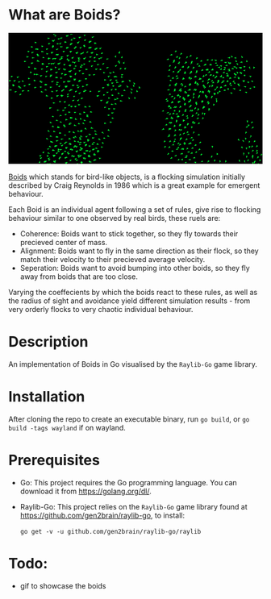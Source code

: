 # What are Boids?

![boids](https://github.com/eitanoid/Boids-Go/blob/main/images/image.png)


[Boids](https://en.wikipedia.org/wiki/Boids) which stands for bird-like objects, is a flocking simulation initially described by Craig Reynolds in 1986 which is a great example for emergent behaviour.

Each Boid is an individual agent following a set of rules, give rise to flocking behaviour similar to one observed by real birds, these ruels are:

- Coherence: Boids want to stick together, so they fly towards their precieved center of mass.
- Alignment: Boids want to fly in the same direction as their flock, so they match their velocity to their precieved average velocity.
- Seperation: Boids want to avoid bumping into other boids, so they fly away from boids that are too close.

Varying the coeffecients by which the boids react to these rules, as well as the radius of sight and avoidance yield different simulation results - from very orderly flocks to very chaotic individual behaviour.

# Description

An implementation of Boids in Go visualised by the `Raylib-Go` game library.


# Installation

After cloning the repo to create an executable binary, run `go build`, or `go build -tags wayland` if on wayland.

# Prerequisites

- Go: This project requires the Go programming language. You can download it from https://golang.org/dl/.
- Raylib-Go: This project relies on the `Raylib-Go` game library found at https://github.com/gen2brain/raylib-go, to install:
  
  `go get -v -u github.com/gen2brain/raylib-go/raylib`

# Todo:
- gif to showcase the boids
